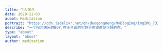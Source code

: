 ```yaml
---
title: 个人简介
date: 2020-11-03
aubot: Meditation
portrait: "https://cdn.jsdelivr.net/gh/duogongneng/MyBlogImg/imgIMG_7327.jpeg"
describe: "一个阳光快乐的BOY,在正合适的年龄里希望遇见正好的你。"
type: "about"
layout: "about"
author: meditation
---
```

